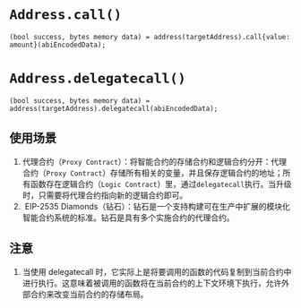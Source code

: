 # `Address.call()`


```sol
(bool success, bytes memory data) = address(targetAddress).call{value: amount}(abiEncodedData);
```
# `Address.delegatecall()`


```sol
(bool success, bytes memory data) = address(targetAddress).delegatecall(abiEncodedData);
```
## 使用场景
1. 代理合约（`Proxy Contract`）：将智能合约的存储合约和逻辑合约分开：代理合约（`Proxy Contract`）存储所有相关的变量，并且保存逻辑合约的地址；所有函数存在逻辑合约（`Logic Contract`）里，通过`delegatecall`执行。当升级时，只需要将代理合约指向新的逻辑合约即可。
2.  EIP-2535 Diamonds（钻石）：钻石是一个支持构建可在生产中扩展的模块化智能合约系统的标准。钻石是具有多个实施合约的代理合约。
## 注意
1. 当使用 delegatecall 时，它实际上是将要调用的函数的代码复制到当前合约中进行执行。这意味着被调用的函数将在当前合约的上下文环境下执行，允许外部合约来改变当前合约的存储布局。